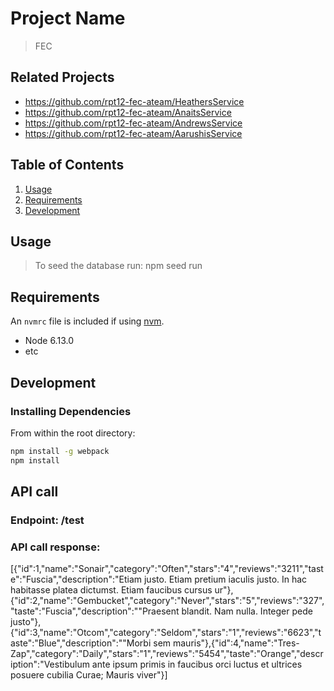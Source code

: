 # Project Name

> FEC

## Related Projects

  - https://github.com/rpt12-fec-ateam/HeathersService
  - https://github.com/rpt12-fec-ateam/AnaitsService
  - https://github.com/rpt12-fec-ateam/AndrewsService
  - https://github.com/rpt12-fec-ateam/AarushisService

## Table of Contents

1. [Usage](#Usage)
1. [Requirements](#requirements)
1. [Development](#development)

## Usage

> To seed the database run: npm seed run


## Requirements

An `nvmrc` file is included if using [nvm](https://github.com/creationix/nvm).

- Node 6.13.0
- etc

## Development

### Installing Dependencies

From within the root directory:

```sh
npm install -g webpack
npm install
```

## API call
### Endpoint: /test
### API call response: 
[{"id":1,"name":"Sonair","category":"Often","stars":"4","reviews":"3211","taste":"Fuscia","description":"Etiam justo. Etiam pretium iaculis justo. In hac habitasse platea dictumst. Etiam faucibus cursus ur"},{"id":2,"name":"Gembucket","category":"Never","stars":"5","reviews":"327","taste":"Fuscia","description":"\"Praesent blandit. Nam nulla. Integer pede justo"},{"id":3,"name":"Otcom","category":"Seldom","stars":"1","reviews":"6623","taste":"Blue","description":"\"Morbi sem mauris"},{"id":4,"name":"Tres-Zap","category":"Daily","stars":"1","reviews":"5454","taste":"Orange","description":"Vestibulum ante ipsum primis in faucibus orci luctus et ultrices posuere cubilia Curae; Mauris viver"}]